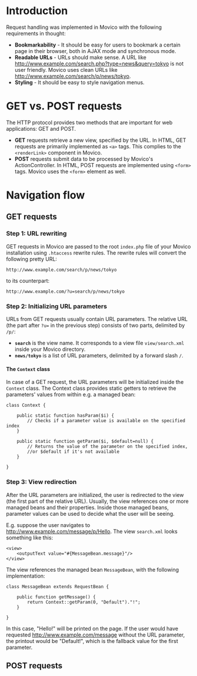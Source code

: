 # Introduction #

Request handling was implemented in Movico with the following requirements in thought:
  * **Bookmarkability** - It should be easy for users to bookmark a certain page in their browser, both in AJAX mode and synchronous mode.
  * **Readable URLs** - URLs should make sense. A URL like http://www.example.com/search.php?type=news&query=tokyo is not user friendly. Movico uses clean URLs like http://www.example.com/search/p/news/tokyo.
  * **Styling** - It should be easy to style navigation menus.

# GET vs. POST requests #

The HTTP protocol provides two methods that are important for web applications: GET and POST.
  * **GET** requests retrieve a new view, specified by the URL. In HTML, GET requests are primarily implemented as `<a>` tags. This complies to the `<renderLink>` component in Movico.
  * **POST** requests submit data to be processed by Movico's ActionController. In HTML, POST requests are implemented using `<form>` tags. Movico uses the `<form>` element as well.

# Navigation flow #

## GET requests ##

### Step 1: URL rewriting ###

GET requests in Movico are passed to the root `index.php` file of your Movico installation using `.htaccess` rewrite rules. The rewrite rules will convert the following pretty URL:
```
http://www.example.com/search/p/news/tokyo
```
to its counterpart:
```
http://www.example.com/?u=search/p/news/tokyo
```

### Step 2: Initializing URL parameters ###

URLs from GET requests usually contain URL parameters. The relative URL (the part after `?u=` in the previous step) consists of two parts, delimited by `/p/`:
  * **`search`** is the view name. It corresponds to a view file `view/search.xml` inside your Movico directory.
  * **`news/tokyo`** is a list of URL parameters, delimited by a forward slash `/`.

#### The `Context` class ####

In case of a GET request, the URL parameters will be initialized inside the `Context` class. The Context class provides static getters to retrieve the parameters' values from within e.g. a managed bean:

```
class Context {
	
	public static function hasParam($i) {
		// Checks if a parameter value is available on the specified index
	}
	
	public static function getParam($i, $default=null) {
		// Returns the value of the parameter on the specified index, 
		//or $default if it's not available
	}
	
}
```

### Step 3: View redirection ###

After the URL parameters are initialized, the user is redirected to the view (the first part of the relative URL). Usually, the view references one or more managed beans and their properties. Inside those managed beans, parameter values can be used to decide what the user will be seeing.

E.g. suppose the user navigates to http://www.example.com/message/p/Hello. The view `search.xml` looks something like this:

```
<view>
	<outputText value="#{MessageBean.message}"/>
</view>
```

The view references the managed bean `MessageBean`, with the following implementation:

```
class MessageBean extends RequestBean {

	public function getMessage() {
		return Context::getParam(0, "Default")."!";
	}

}
```

In this case, "Hello!" will be printed on the page. If the user would have requested http://www.example.com/message without the URL parameter, the printout would be "Default!", which is the fallback value for the first parameter.

## POST requests ##
